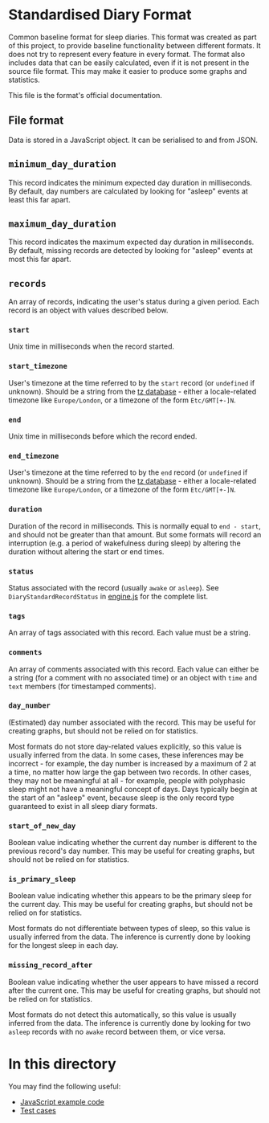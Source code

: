# Standardised Diary Format

Common baseline format for sleep diaries.  This format was created as part of this project, to provide baseline functionality between different formats.  It does not try to represent every feature in every format.  The format also includes data that can be easily calculated, even if it is not present in the source file format.  This may make it easier to produce some graphs and statistics.

This file is the format's official documentation.

## File format

Data is stored in a JavaScript object.  It can be serialised to and from JSON.

## `minimum_day_duration`

This record indicates the minimum expected day duration in milliseconds.  By default, day numbers are calculated by looking for "asleep" events at least this far apart.


## `maximum_day_duration`

This record indicates the maximum expected day duration in milliseconds.  By default, missing records are detected by looking for "asleep" events at most this far apart.

## `records`

An array of records, indicating the user's status during a given period.  Each record is an object with values described below.

### `start`

Unix time in milliseconds when the record started.

### `start_timezone`

User's timezone at the time referred to by the `start` record (or `undefined` if unknown).  Should be a string from the [tz database](https://en.wikipedia.org/wiki/Tz_database) - either a locale-related timezone like `Europe/London`, or a timezone of the form `Etc/GMT[+-]N`.

### `end`

Unix time in milliseconds before which the record ended.

### `end_timezone`

User's timezone at the time referred to by the `end` record (or `undefined` if unknown).  Should be a string from the [tz database](https://en.wikipedia.org/wiki/Tz_database) - either a locale-related timezone like `Europe/London`, or a timezone of the form `Etc/GMT[+-]N`.

### `duration`

Duration of the record in milliseconds.  This is normally equal to `end - start`, and should not be greater than that amount.  But some formats will record an interruption (e.g. a period of wakefulness during sleep) by altering the duration without altering the start or end times.

### `status`

Status associated with the record (usually `awake` or `asleep`).  See `DiaryStandardRecordStatus` in [engine.js](engine.js) for the complete list.

### `tags`

An array of tags associated with this record.  Each value must be a string.

### `comments`

An array of comments associated with this record.  Each value can either be a string (for a comment with no associated time) or an object with `time` and `text` members (for timestamped comments).

### `day_number`

(Estimated) day number associated with the record.  This may be useful for creating graphs, but should not be relied on for statistics.

Most formats do not store day-related values explicitly, so this value is usually inferred from the data.  In some cases, these inferences may be incorrect - for example, the day number is increased by a maximum of 2 at a time, no matter how large the gap between two records.  In other cases, they may not be meaningful at all - for example, people with polyphasic sleep might not have a meaningful concept of days.  Days typically begin at the start of an "asleep" event, because sleep is the only record type guaranteed to exist in all sleep diary formats.

### `start_of_new_day`

Boolean value indicating whether the current day number is different to the previous record's day number.  This may be useful for creating graphs, but should not be relied on for statistics.

### `is_primary_sleep`

Boolean value indicating whether this appears to be the primary sleep for the current day.  This may be useful for creating graphs, but should not be relied on for statistics.

Most formats do not differentiate between types of sleep, so this value is usually inferred from the data.  The inference is currently done by looking for the longest sleep in each day.

### `missing_record_after`

Boolean value indicating whether the user appears to have missed a record after the current one.  This may be useful for creating graphs, but should not be relied on for statistics.

Most formats do not detect this automatically, so this value is usually inferred from the data.  The inference is currently done by looking for two `asleep` records with no `awake` record between them, or vice versa.

# In this directory

You may find the following useful:

* [JavaScript example code](engine.js)
* [Test cases](test.js)
